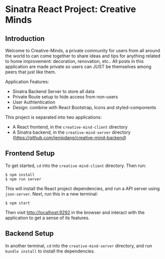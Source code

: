 # Sinatra React Project: Creative Minds


## Introduction
Welcome to Creative-Minds, a private community for users from all around the world to can come together to share ideas and tips for anything related to home improvement: decoration, renovation, etc.. All posts in this application are made private so users can JUST be themselves among peers that just like them. 

Application Features:
- Sinatra Backend Server to store all data
- Private Route setup to hide access from non-users
- User Authtentication
- Design: combine with React Bootstrap, Icons and styled-components

This project is separated into two applications:

- A React frontend, in the `creative-mind-client` directory
- A Sinatra backend, in the `creative-mind-server` directory
(https://github.com/jenipdang/creative-mind-backend)

## Frontend Setup

To get started, `cd` into the `creative-mind-client` directory. Then run:

```console
$ npm install
$ npm run server
```

This will install the React project dependencies, and run a API server
using `json-server`. Next, run this in a new terminal:

```console
$ npm start
```

Then visit [http://localhost:9292](http://localhost:9292) in the browser and
interact with the application to get a sense of its features.


## Backend Setup

In another terminal, `cd` into the `creative-mind-server` directory, and run
`bundle install` to install the dependencies.
